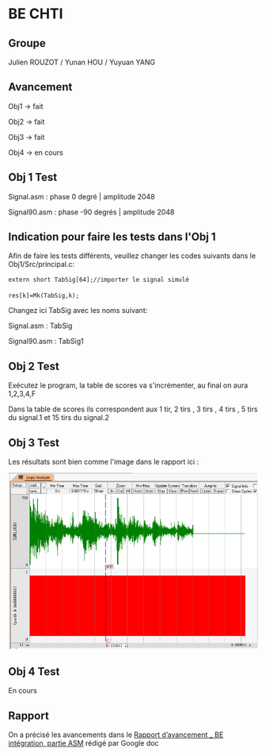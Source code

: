 BE CHTI 
==== 
Groupe
---
Julien ROUZOT /
Yunan HOU /
Yuyuan YANG

Avancement
----
Obj1 -> fait

Obj2 -> fait

Obj3 -> fait

Obj4 -> en cours

Obj 1 Test
----


Signal.asm : phase 0 degré | amplitude 2048

Signal90.asm : phase -90 degrés | amplitude 2048

Indication pour faire les tests dans l'Obj 1
----
Afin de faire les tests différents, veuillez changer les codes suivants dans le Obj1/Src/principal.c:

```
extern short TabSig[64];//importer le signal simulé

res[k]=Mk(TabSig,k);
```
Changez ici TabSig avec les noms suivant:

Signal.asm : TabSig

Signal90.asm : TabSig1

Obj 2 Test
----
Exécutez le program, la table de scores va s'incrémenter, au final on aura 1,2,3,4,F 

Dans la table de scores ils correspondent aux 1 tir, 2 tirs , 3 tirs , 4 tirs , 5 tirs du signal.1 et 15 tirs du signal.2 

Obj 3 Test
----
Les résultats sont bien comme l'image dans le rapport ici : 

![image](https://github.com/iattach/BE-CHTI/raw/master/images_readme/obj3.png)

Obj 4 Test
----
En cours

Rapport
----
On a précisé les avancements dans le [Rapport d’avancement _ BE intégration, partie ASM](https://docs.google.com/document/d/1P1_2JFUTs7jzwzXKNZZaIuAOqxM8Aoy0CBaJVVXSG_U/edit?usp=sharing) rédigé par Google doc 
